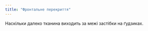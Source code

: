 ```yaml
---
title: "Фронтальне перекриття"
---
```


Наскільки далеко тканина виходить за межі застібки на ґудзиках.




